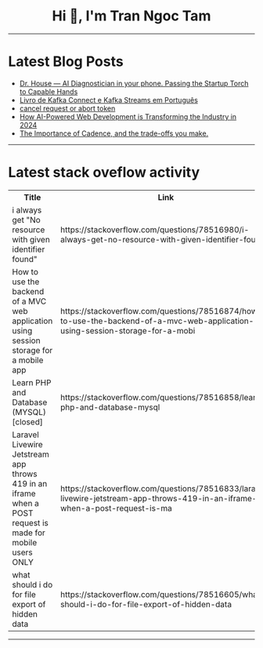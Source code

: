 <h1 align="center">Hi 👋, I'm Tran Ngoc Tam</h1>

---

# Latest Blog Posts 
<!-- BLOG-POST-LIST:START -->
- [Dr. House — AI Diagnostician in your phone. Passing the Startup Torch to Capable Hands](https://dev.to/markparker5/dr-house-ai-diagnostician-in-your-phone-passing-the-startup-torch-to-capable-hands-13pf)
- [Livro de Kafka Connect e Kafka Streams em Português](https://dev.to/rodrigovp/livro-de-kafka-connect-e-kafka-streams-em-portugues-p81)
- [cancel request or abort token](https://dev.to/jamshdbek/cancel-request-or-abort-token-308o)
- [How AI-Powered Web Development is Transforming the Industry in 2024](https://dev.to/delia_code/how-ai-powered-web-development-is-transforming-the-industry-in-2024-lpo)
- [The Importance of Cadence, and the trade-offs you make.](https://dev.to/leehambley/the-importance-of-cadence-and-the-trade-offs-you-make-oc9)
<!-- BLOG-POST-LIST:END -->

---

# Latest stack oveflow activity
<table>
  <tr><th>Title</th><th>Link</th></tr>
  <!-- STACKOVERFLOW:START --><tr><td>i always get &quot;No resource with given identifier found&quot;</td><td>https://stackoverflow.com/questions/78516980/i-always-get-no-resource-with-given-identifier-found</td></tr><tr><td>How to use the backend of a MVC web application using session storage for a mobile app</td><td>https://stackoverflow.com/questions/78516874/how-to-use-the-backend-of-a-mvc-web-application-using-session-storage-for-a-mobi</td></tr><tr><td>Learn PHP and Database &lpar;MYSQL&rpar; [closed]</td><td>https://stackoverflow.com/questions/78516858/learn-php-and-database-mysql</td></tr><tr><td>Laravel Livewire Jetstream app throws 419 in an iframe when a POST request is made for mobile users ONLY</td><td>https://stackoverflow.com/questions/78516833/laravel-livewire-jetstream-app-throws-419-in-an-iframe-when-a-post-request-is-ma</td></tr><tr><td>what should i do for file export of hidden data</td><td>https://stackoverflow.com/questions/78516605/what-should-i-do-for-file-export-of-hidden-data</td></tr><!-- STACKOVERFLOW:END -->
</table>

---


